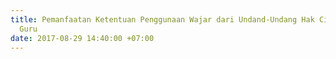 ```yaml
---
title: Pemanfaatan Ketentuan Penggunaan Wajar dari Undand-Undang Hak Cipta Untuk Para
  Guru
date: 2017-08-29 14:40:00 +07:00
---
```


